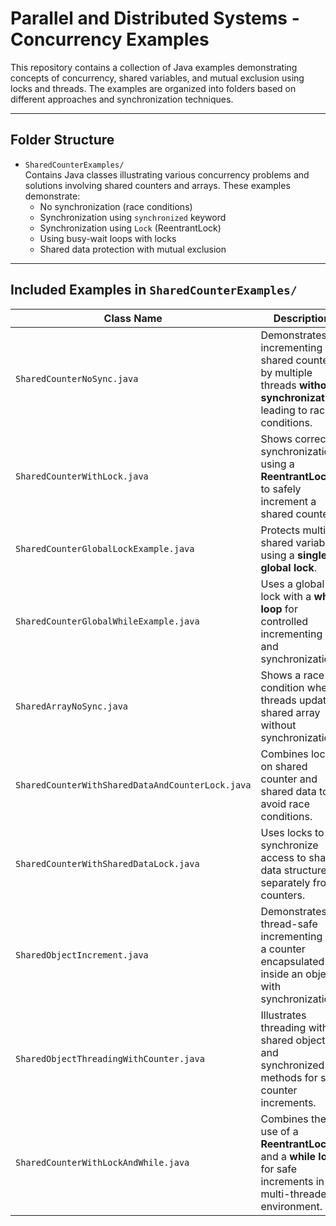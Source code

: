 # Parallel and Distributed Systems - Concurrency Examples

This repository contains a collection of Java examples demonstrating concepts of concurrency, shared variables, and mutual exclusion using locks and threads. The examples are organized into folders based on different approaches and synchronization techniques.

---

## Folder Structure

- `SharedCounterExamples/`  
  Contains Java classes illustrating various concurrency problems and solutions involving shared counters and arrays. These examples demonstrate:
  - No synchronization (race conditions)
  - Synchronization using `synchronized` keyword
  - Synchronization using `Lock` (ReentrantLock)
  - Using busy-wait loops with locks
  - Shared data protection with mutual exclusion

---

## Included Examples in `SharedCounterExamples/`

| Class Name                                       | Description                                                                                                             |
|-------------------------------------------------|-------------------------------------------------------------------------------------------------------------------------|
| `SharedCounterNoSync.java`                        | Demonstrates incrementing a shared counter by multiple threads **without synchronization**, leading to race conditions. |
| `SharedCounterWithLock.java`                      | Shows correct synchronization using a **ReentrantLock** to safely increment a shared counter.                           |
| `SharedCounterGlobalLockExample.java`             | Protects multiple shared variables using a **single global lock**.                                                      |
| `SharedCounterGlobalWhileExample.java`            | Uses a global lock with a **while loop** for controlled incrementing and synchronization.                               |
| `SharedArrayNoSync.java`                          | Shows a race condition when threads update a shared array without synchronization.                                      |
| `SharedCounterWithSharedDataAndCounterLock.java`  | Combines locks on shared counter and shared data to avoid race conditions.                                              |
| `SharedCounterWithSharedDataLock.java`            | Uses locks to synchronize access to shared data structures separately from counters.                                    |
| `SharedObjectIncrement.java`                      | Demonstrates thread-safe incrementing of a counter encapsulated inside an object with synchronization.                  |
| `SharedObjectThreadingWithCounter.java`           | Illustrates threading with shared objects and synchronized methods for safe counter increments.                         |
| `SharedCounterWithLockAndWhile.java`              | Combines the use of a **ReentrantLock** and a **while loop** for safe increments in a multi-threaded environment.       |

